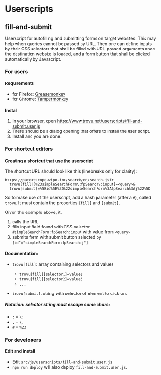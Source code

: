 # Userscripts

## fill-and-submit

Userscript for autofilling and submitting forms on target websites. This may help when queries cannot be passed by URL. Then one can define inputs by their CSS selectors that shall be filled with URL-passed arguments once the destination website is loaded, and a form button that shall be clicked automatically by Javascript.

### For users

#### Requirements

-   for Firefox: [Greasemonkey](https://addons.mozilla.org/firefox/addon/greasemonkey/)
-   for Chrome: [Tampermonkey](https://chrome.google.com/webstore/detail/tampermonkey/dhdgffkkebhmkfjojejmpbldmpobfkfo)

#### Install

1. In your browser, open https://www.trovu.net/userscripts/fill-and-submit.user.js
2. There should be a dialog opening that offers to install the user script.
3. Install and you are done.

### For shortcut editors

#### Creating a shortcut that use the userscript

The shortcut URL should look like this (linebreaks only for clarity):

    https://patentscope.wipo.int/search/en/search.jsf#
      trovu[fill][%23simpleSearchForm\:fpSearch\:input]=<query>&
      trovu[submit]=%5Bid%5E%3D%22simpleSearchForm%3AfpSearch%3Aj%22%5D

So to make use of the userscript, add a hash parameter (after a `#`), called `trovu`. It must contain the properties `[fill]` and `[submit]`.

Given the example above, it:

1. calls the URL
2. fills input field found with CSS selector `#simpleSearchForm:fpSearch:input` with value from `<query>`
3. submits form with submit button selected by `[id^="simpleSearchForm:fpSearch:j"]`

#### Documentation:

-   `trovu[fill]`: array containing selectors and values

    -   `trovu[fill][selector1]=value1`
    -   `trovu[fill][selector2]=value2`
    -   `...`

-   `trovu[submit]`: string with selector of element to click on.

##### Notation: selector string must escape some chars:

-   `:` = `\:`
-   `.` = `\.`
-   `#` = `%23`

### For developers

#### Edit and install

-   Edit `src/js/userscripts/fill-and-submit.user.js`
-   `npm run deploy` will also deploy `fill-and-submit.user.js`.
